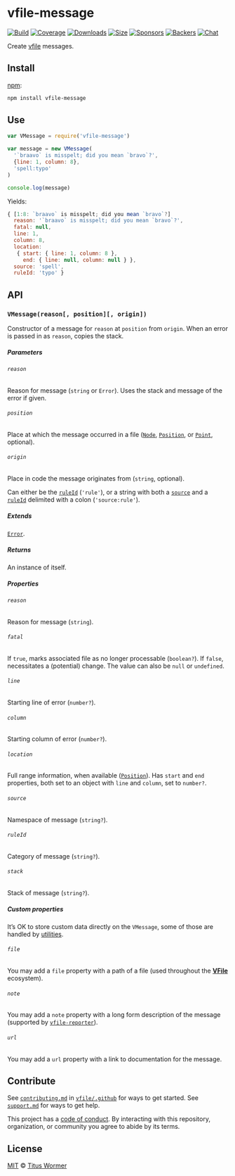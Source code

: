 # vfile-message

[![Build][build-badge]][build]
[![Coverage][coverage-badge]][coverage]
[![Downloads][downloads-badge]][downloads]
[![Size][size-badge]][size]
[![Sponsors][sponsors-badge]][collective]
[![Backers][backers-badge]][collective]
[![Chat][chat-badge]][chat]

Create [vfile][] messages.

## Install

[npm][]:

```bash
npm install vfile-message
```

## Use

```js
var VMessage = require('vfile-message')

var message = new VMessage(
  '`braavo` is misspelt; did you mean `bravo`?',
  {line: 1, column: 8},
  'spell:typo'
)

console.log(message)
```

Yields:

```js
{ [1:8: `braavo` is misspelt; did you mean `bravo`?]
  reason: '`braavo` is misspelt; did you mean `bravo`?',
  fatal: null,
  line: 1,
  column: 8,
  location:
   { start: { line: 1, column: 8 },
     end: { line: null, column: null } },
  source: 'spell',
  ruleId: 'typo' }
```

## API

### `VMessage(reason[, position][, origin])`

Constructor of a message for `reason` at `position` from `origin`.
When an error is passed in as `reason`, copies the stack.

##### Parameters

###### `reason`

Reason for message (`string` or `Error`).
Uses the stack and message of the error if given.

###### `position`

Place at which the message occurred in a file ([`Node`][node],
[`Position`][position], or [`Point`][point], optional).

###### `origin`

Place in code the message originates from (`string`, optional).

Can either be the [`ruleId`][ruleid] (`'rule'`), or a string with both a
[`source`][source] and a [`ruleId`][ruleid] delimited with a colon
(`'source:rule'`).

##### Extends

[`Error`][error].

##### Returns

An instance of itself.

##### Properties

###### `reason`

Reason for message (`string`).

###### `fatal`

If `true`, marks associated file as no longer processable (`boolean?`).
If `false`, necessitates a (potential) change.
The value can also be `null` or `undefined`.

###### `line`

Starting line of error (`number?`).

###### `column`

Starting column of error (`number?`).

###### `location`

Full range information, when available ([`Position`][position]).
Has `start` and `end` properties, both set to an object with `line` and
`column`, set to `number?`.

###### `source`

Namespace of message (`string?`).

###### `ruleId`

Category of message (`string?`).

###### `stack`

Stack of message (`string?`).

##### Custom properties

It’s OK to store custom data directly on the `VMessage`, some of those are
handled by [utilities][util].

###### `file`

You may add a `file` property with a path of a file (used throughout the
[**VFile**][vfile] ecosystem).

###### `note`

You may add a `note` property with a long form description of the message
(supported by [`vfile-reporter`][reporter]).

###### `url`

You may add a `url` property with a link to documentation for the message.

## Contribute

See [`contributing.md`][contributing] in [`vfile/.github`][health] for ways to
get started.
See [`support.md`][support] for ways to get help.

This project has a [code of conduct][coc].
By interacting with this repository, organization, or community you agree to
abide by its terms.

## License

[MIT][license] © [Titus Wormer][author]

<!-- Definitions -->

[build-badge]: https://github.com/vfile/vfile-message/workflows/main/badge.svg

[build]: https://github.com/vfile/vfile-message/actions

[coverage-badge]: https://img.shields.io/codecov/c/github/vfile/vfile-message.svg

[coverage]: https://codecov.io/github/vfile/vfile-message

[downloads-badge]: https://img.shields.io/npm/dm/vfile-message.svg

[downloads]: https://www.npmjs.com/package/vfile-message

[size-badge]: https://img.shields.io/bundlephobia/minzip/vfile-message.svg

[size]: https://bundlephobia.com/result?p=vfile-message

[sponsors-badge]: https://opencollective.com/unified/sponsors/badge.svg

[backers-badge]: https://opencollective.com/unified/backers/badge.svg

[collective]: https://opencollective.com/unified

[chat-badge]: https://img.shields.io/badge/chat-discussions-success.svg

[chat]: https://github.com/vfile/vfile/discussions

[npm]: https://docs.npmjs.com/cli/install

[contributing]: https://github.com/vfile/.github/blob/HEAD/contributing.md

[support]: https://github.com/vfile/.github/blob/HEAD/support.md

[health]: https://github.com/vfile/.github

[coc]: https://github.com/vfile/.github/blob/HEAD/code-of-conduct.md

[license]: license

[author]: https://wooorm.com

[error]: https://developer.mozilla.org/en-US/docs/Web/JavaScript/Reference/Global_Objects/Error

[node]: https://github.com/syntax-tree/unist#node

[position]: https://github.com/syntax-tree/unist#position

[point]: https://github.com/syntax-tree/unist#point

[vfile]: https://github.com/vfile/vfile

[util]: https://github.com/vfile/vfile#utilities

[reporter]: https://github.com/vfile/vfile-reporter

[ruleid]: #ruleid

[source]: #source

